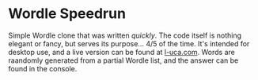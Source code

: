 # Wordle Speedrun

Simple Wordle clone that was written *quickly*. The code itself is nothing elegant or fancy, but serves its purpose... 4/5 of the time. It's intended for desktop use, and a live version can be found at [l-uca.com][live_link]. Words are raandomly generated from a partial Wordle list, and the answer can be found in the console.

[live_link]: <https://l-uca.com/wordle>